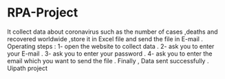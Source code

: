 # RPA-Project
It collect data about coronavirus such as the number of cases ,deaths and recovered worldwide ,store it in Excel file and send the file in E-mail .   Operating steps : 1- open the website to collect data .
2-  ask  you to  enter your E-mail . 
3- ask you to enter your password  . 
4- ask you to enter the email  which you want to send the file  . 
Finally , Data sent successfully . 
Uipath project

